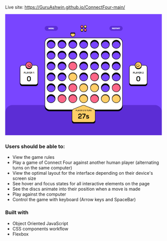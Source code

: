 Live site: https://GuruAshwin.github.io/ConnectFour-main/

![](./screenshot1.png)

### Users should be able to:

- View the game rules
- Play a game of Connect Four against another human player (alternating turns on the same computer)
- View the optimal layout for the interface depending on their device's screen size
- See hover and focus states for all interactive elements on the page
- See the discs animate into their position when a move is made
- Play against the computer
- Control the game with keyboard (Arrow keys and SpaceBar)

### Built with

- Object Oriented JavaScript
- CSS components workflow
- Flexbox


